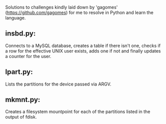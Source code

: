 Solutions to challenges kindly laid down by 'gagomes'
(https://github.com/gagomes) for me to resolve in Python and learn the
language.

insbd.py:
--------
Connects to a MySQL database, creates a table if there isn't one, checks if
a row for the effective UNIX user exists, adds one if not and finally updates a
counter for the user.

lpart.py:
--------
Lists the partitions for the device passed via ARGV.

mkmnt.py:
--------
Creates a filesystem mountpoint for each of the partitions listed in the output
of fdisk.
